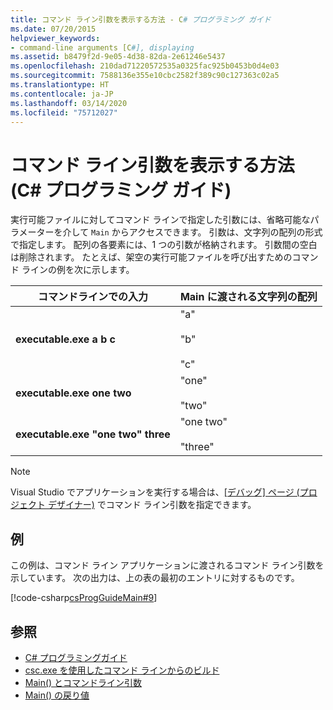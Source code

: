 ```yaml
---
title: コマンド ライン引数を表示する方法 - C# プログラミング ガイド
ms.date: 07/20/2015
helpviewer_keywords:
- command-line arguments [C#], displaying
ms.assetid: b8479f2d-9e05-4d38-82da-2e61246e5437
ms.openlocfilehash: 210dad71220572535a0325fac925b0453b0d4e03
ms.sourcegitcommit: 7588136e355e10cbc2582f389c90c127363c02a5
ms.translationtype: HT
ms.contentlocale: ja-JP
ms.lasthandoff: 03/14/2020
ms.locfileid: "75712027"
---
```

# <a name="how-to-display-command-line-arguments-c-programming-guide"></a>コマンド ライン引数を表示する方法 (C# プログラミング ガイド)
実行可能ファイルに対してコマンド ラインで指定した引数には、省略可能なパラメーターを介して `Main` からアクセスできます。 引数は、文字列の配列の形式で指定します。 配列の各要素には、1 つの引数が格納されます。 引数間の空白は削除されます。 たとえば、架空の実行可能ファイルを呼び出すためのコマンド ラインの例を次に示します。  
  
|コマンドラインでの入力|Main に渡される文字列の配列|  
|----------------------------|-------------------------------------|  
|**executable.exe a b c**|"a"<br /><br /> "b"<br /><br /> "c"|  
|**executable.exe one two**|"one"<br /><br /> "two"|  
|**executable.exe "one two" three**|"one two"<br /><br /> "three"|  
  
> [!NOTE]
> Visual Studio でアプリケーションを実行する場合は、[[デバッグ] ページ (プロジェクト デザイナー)](/visualstudio/ide/reference/debug-page-project-designer) でコマンド ライン引数を指定できます。  
  
## <a name="example"></a>例  
 この例は、コマンド ライン アプリケーションに渡されるコマンド ライン引数を示しています。 次の出力は、上の表の最初のエントリに対するものです。  
  
 [!code-csharp[csProgGuideMain#9](~/samples/snippets/csharp/VS_Snippets_VBCSharp/csProgGuideMain/CS/Class1.cs#9)]  
  
## <a name="see-also"></a>参照

- [C# プログラミングガイド](../index.md)
- [csc.exe を使用したコマンド ラインからのビルド](../../language-reference/compiler-options/command-line-building-with-csc-exe.md)
- [Main() とコマンドライン引数](./index.md)
- [Main() の戻り値](./main-return-values.md)
